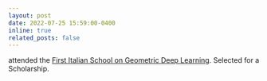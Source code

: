 ```yaml
---
layout: post
date: 2022-07-25 15:59:00-0400
inline: true
related_posts: false
---
```


attended the [First Italian School on Geometric Deep Learning](https://www.sci.unich.it/geodeep2022/). Selected for a Scholarship. 